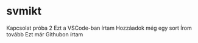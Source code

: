 # svmikt
Kapcsolat próba 2
Ezt a VSCode-ban írtam
Hozzáadok még egy sort
Írom tovább
Ezt már Githubon írtam
